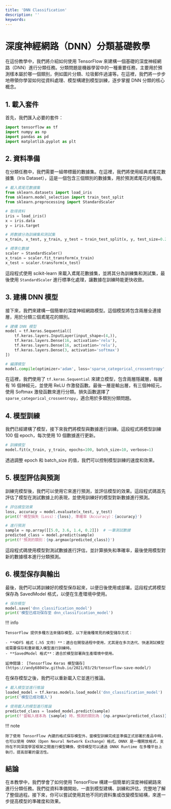 ```yaml
---
title: 'DNN Classification'
description: ''
keywords: 
---
```


# 深度神經網路（DNN）分類基礎教學

在這份教學中，我們將介紹如何使用 TensorFlow 來建構一個基礎的深度神經網路（DNN）進行分類任務。分類問題是機器學習中的一種重要任務，主要用於預測樣本屬於哪一個類別，例如圖片分類、垃圾郵件過濾等。在這裡，我們將一步步地帶領你學習如何從資料處理、模型構建到模型訓練，逐步掌握 DNN 分類的核心概念。

## 1. 載入套件

首先，我們匯入必要的套件：

```py
import tensorflow as tf
import numpy as np
import pandas as pd
import matplotlib.pyplot as plt
```

## 2. 資料準備
在分類任務中，我們需要一組帶標籤的數據集。在這裡，我們將使用經典鳶尾花數據集（Iris Dataset），這是一個包含三個類別的數據集，用於預測鳶尾花的種類。

```py
# 載入鳶尾花數據集
from sklearn.datasets import load_iris
from sklearn.model_selection import train_test_split
from sklearn.preprocessing import StandardScaler

# 取得資料
iris = load_iris()
x = iris.data
y = iris.target

# 將數據分為訓練集和測試集
x_train, x_test, y_train, y_test = train_test_split(x, y, test_size=0.2, random_state=42)

# 標準化數據
scaler = StandardScaler()
x_train = scaler.fit_transform(x_train)
x_test = scaler.transform(x_test)
```

這段程式使用 scikit-learn 來載入鳶尾花數據集，並將其分為訓練集和測試集，最後使用 `StandardScaler` 進行標準化處理，讓數據在訓練時能更快收斂。

## 3. 建構 DNN 模型
接下來，我們來建構一個簡單的深度神經網路模型。這個模型將包含兩層全連接層，用於分類三個鳶尾花的類別。

```py
# 建構 DNN 模型
model = tf.keras.Sequential([
    tf.keras.layers.InputLayer(input_shape=(4,)),
    tf.keras.layers.Dense(16, activation='relu'),
    tf.keras.layers.Dense(16, activation='relu'),
    tf.keras.layers.Dense(3, activation='softmax')
])

# 編譯模型
model.compile(optimizer='adam', loss='sparse_categorical_crossentropy', metrics=['accuracy'])
```

在這裡，我們使用了 `tf.keras.Sequential` 來建立模型，包含兩層隱藏層，每層有 16 個神經元，並使用 ReLU 作激發函數。最後一層是輸出層，有三個神經元，使用 Softmax 激發函數來進行分類。損失函數選擇了 `sparse_categorical_crossentropy`，適合用於多類別分類問題。

## 4. 模型訓練
我們已經建構了模型，接下來我們將模型與數據進行訓練。這段程式將模型訓練 100 個 epoch，每次使用 10 個數據進行更新。

```py
# 訓練模型
model.fit(x_train, y_train, epochs=100, batch_size=10, verbose=1)
```

透過調整 epoch 和 batch_size 的值，我們可以控制模型訓練的速度和效果。

## 5. 模型評估與預測
訓練完模型後，我們可以使用它來進行預測，並評估模型的效果。這段程式碼首先評估了模型在測試數據上的表現，並使用訓練好的模型對新數據進行預測。

```py
# 評估模型效果
loss, accuracy = model.evaluate(x_test, y_test)
print(f'模型損失（Loss）：{loss}, 準確率（Accuracy）：{accuracy}')

# 進行預測
sample = np.array([[5.0, 3.6, 1.4, 0.2]])  # 一筆測試數據
predicted_class = model.predict(sample)
print(f'預測的類別：{np.argmax(predicted_class)}')
```

這段程式碼使用模型對測試數據進行評估，並計算損失和準確率，最後使用模型對新的數據樣本進行分類預測。

## 6. 模型保存與輸出
最後，我們可以將訓練好的模型保存起來，以便日後使用或部署。這段程式將模型保存為 SavedModel 格式，以便在生產環境中使用。

```py
# 保存模型
model.save('dnn_classification_model')
print('模型已成功保存至 dnn_classification_model')
```

!!! info

    TensorFlow 提供多種方法來儲存模型，以下是幾種常見的模型儲存方式：

    - **HDF5 格式（.h5 文件）**：適合在開發過程中使用，尤其是在多次迭代、快速測試模型或需要保存和重新載入模型進行訓練時。
    - **SavedModel 格式**：適合於模型部署與生產環境中使用。

    延伸閱讀： [Tensorflow Keras 模型儲存](https://andy6804tw.github.io/2021/03/29/tensorflow-save-model/)

在保存模型之後，我們可以重新載入它並進行推論。

```py
# 載入模型並進行推論
loaded_model = tf.keras.models.load_model('dnn_classification_model')
print('模型已成功載入')

# 使用載入的模型進行推論
predicted_class = loaded_model.predict(sample)
print(f'當輸入樣本為 {sample} 時，預測的類別為：{np.argmax(predicted_class)}')
```

!!! note

    除了使用 TensorFlow 內建的格式保存模型外，當模型訓練完成並準備正式部署於產品中時，也可以使用 ONNX（Open Neural Network Exchange）格式。ONNX 是一種開放格式，支持在不同深度學習框架之間進行模型轉換，使得模型可以通過 ONNX Runtime 在多種平台上執行，提高部署的靈活性。

## 結論
在本教學中，我們學會了如何使用 TensorFlow 構建一個簡單的深度神經網路來進行分類任務。我們從資料準備開始，一直到模型建構、訓練和評估，完整地了解了整個過程。接下來，你可以嘗試使用其他不同的資料集或改變模型結構，來進一步提高模型的準確度和效果。
